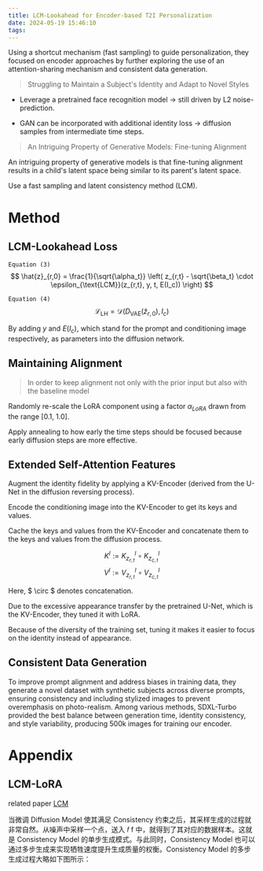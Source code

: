 ```yaml
---
title: LCM-Lookahead for Encoder-based T2I Personalization
date: 2024-05-19 15:46:10
tags:
---
```


Using a shortcut mechanism (fast sampling) to guide personalization, they focused on encoder approaches by further exploring the use of an attention-sharing mechanism and consistent data generation.

> Struggling to Maintain a Subject's Identity and Adapt to Novel Styles

- Leverage a pretrained face recognition model -> still driven by L2 noise-prediction.

- GAN can be incorporated with additional identity loss -> diffusion samples from intermediate time steps.

> An Intriguing Property of Generative Models: Fine-tuning Alignment

An intriguing property of generative models is that fine-tuning alignment results in a child's latent space being similar to its parent's latent space.

Use a fast sampling and latent consistency method (LCM).

# Method

## LCM-Lookahead Loss

`Equation (3)`
$$ \hat{z}_{r,0} = \frac{1}{\sqrt{\alpha_t}} \left( z_{r,t} - \sqrt{\beta_t} \cdot \epsilon_{\text{LCM}}(z_{r,t}, y, t, E(I_c)) \right) $$

`Equation (4)`
$$ \mathcal{L}_{\text{LH}} = \mathcal{D} \left( D_{\text{VAE}}(\hat{z}_{r,0}), I_c \right) $$

By adding $y$ and $E(I_c)$, which stand for the prompt and conditioning image respectively, as parameters into the diffusion network.

## Maintaining Alignment

> In order to keep alignment not only with the prior input but also with the baseline model

Randomly re-scale the LoRA component using a factor $\alpha_{LoRA}$ drawn from the range [0.1, 1.0].

Apply annealing to how early the time steps should be focused because early diffusion steps are more effective.

## Extended Self-Attention Features

Augment the identity fidelity by applying a KV-Encoder (derived from the U-Net in the diffusion reversing process).

Encode the conditioning image into the KV-Encoder to get its keys and values.

Cache the keys and values from the KV-Encoder and concatenate them to the keys and values from the diffusion process.

$$ K^l := K_{z_{r,t}}^l \circ K_{z_{c,t}}^l $$
$$ V^l := V_{z_{r,t}}^l \circ V_{z_{c,t}}^l $$

Here, $ \circ $ denotes concatenation.

Due to the excessive appearance transfer by the pretrained U-Net, which is the KV-Encoder, they tuned it with LoRA.

Because of the diversity of the training set, tuning it makes it easier to focus on the identity instead of appearance.

## Consistent Data Generation

To improve prompt alignment and address biases in training data, they generate a novel dataset with synthetic subjects across diverse prompts, ensuring consistency and including stylized images to prevent overemphasis on photo-realism. Among various methods, SDXL-Turbo provided the best balance between generation time, identity consistency, and style variability, producing 500k images for training our encoder.


# Appendix

## LCM-LoRA

related paper [LCM](https://arxiv.org/pdf/2310.04378)

当微调 Diffusion Model 使其满足 Consistency 约束之后，其采样生成的过程就非常自然。从噪声中采样一个点，送入 
𝑓
f 中，就得到了其对应的数据样本。这就是 Consistency Model 的单步生成模式。与此同时，Consistency Model 也可以通过多步生成来实现牺牲速度提升生成质量的权衡。Consistency Model 的多步生成过程大略如下图所示：





